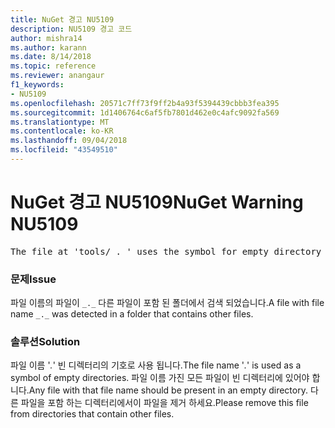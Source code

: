 ```yaml
---
title: NuGet 경고 NU5109
description: NU5109 경고 코드
author: mishra14
ms.author: karann
ms.date: 8/14/2018
ms.topic: reference
ms.reviewer: anangaur
f1_keywords:
- NU5109
ms.openlocfilehash: 20571c7ff73f9ff2b4a93f5394439cbbb3fea395
ms.sourcegitcommit: 1d1406764c6af5fb7801d462e0c4afc9092fa569
ms.translationtype: MT
ms.contentlocale: ko-KR
ms.lasthandoff: 09/04/2018
ms.locfileid: "43549510"
---
```

# <a name="nuget-warning-nu5109"></a><span data-ttu-id="a0b9c-103">NuGet 경고 NU5109</span><span class="sxs-lookup"><span data-stu-id="a0b9c-103">NuGet Warning NU5109</span></span>
<pre>The file at 'tools/_._' uses the symbol for empty directory '_._', but it is present in a directory that contains other files. Please remove this file from directories that contain other files.</pre>

### <a name="issue"></a><span data-ttu-id="a0b9c-104">문제</span><span class="sxs-lookup"><span data-stu-id="a0b9c-104">Issue</span></span>

<span data-ttu-id="a0b9c-105">파일 이름의 파일이 `_._` 다른 파일이 포함 된 폴더에서 검색 되었습니다.</span><span class="sxs-lookup"><span data-stu-id="a0b9c-105">A file with file name `_._` was detected in a folder that contains other files.</span></span>


### <a name="solution"></a><span data-ttu-id="a0b9c-106">솔루션</span><span class="sxs-lookup"><span data-stu-id="a0b9c-106">Solution</span></span>

 <span data-ttu-id="a0b9c-107">파일 이름 '_._' 빈 디렉터리의 기호로 사용 됩니다.</span><span class="sxs-lookup"><span data-stu-id="a0b9c-107">The file name '_._' is used as a symbol of empty directories.</span></span> <span data-ttu-id="a0b9c-108">파일 이름 가진 모든 파일이 빈 디렉터리에 있어야 합니다.</span><span class="sxs-lookup"><span data-stu-id="a0b9c-108">Any file with that file name should be present in an empty directory.</span></span> <span data-ttu-id="a0b9c-109">다른 파일을 포함 하는 디렉터리에서이 파일을 제거 하세요.</span><span class="sxs-lookup"><span data-stu-id="a0b9c-109">Please remove this file from directories that contain other files.</span></span>

